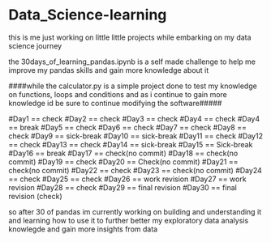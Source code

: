 # Data_Science-learning

this is me just working on little little projects while embarking on my data science journey

the 30days_of_learning_pandas.ipynb is a self made challenge to help me improve my pandas skills and gain more knowledge about it

####while the calculator.py is a simple project done to test my knowledge on functions, loops and conditions and as 
i continue to gain more knowledge id be sure to continue modifying the software#####

#Day1 == check
#Day2 == check
#Day3 == check
#Day4 == check
#Day4 == break
#Day5 == check
#Day6 == check
#Day7 == check
#Day8 == check
#Day9 == sick-break
#Day10 == sick-break
#Day11 == check
#Day12 == check
#Day13 == check
#Day14 == sick-break
#Day15 == Sick-break
#Day16 == break
#Day17 == check(no commit)
#Day18 == check(no commit)
#Day19 == check
#Day20 == Check(no commit)
#Day21 == check(no commit)
#Day22 == check
#Day23 == check(no commit)
#Day24 == check
#Day25 == check
#Day26 == work revision
#Day27 == work revision
#Day28 == check
#Day29 == final revision
#Day30 == final revision (check)


so after 30 of pandas im currently working on building and understanding it and learning how to use it to further better my exploratory data analysis knowlegde and gain more insights from data

